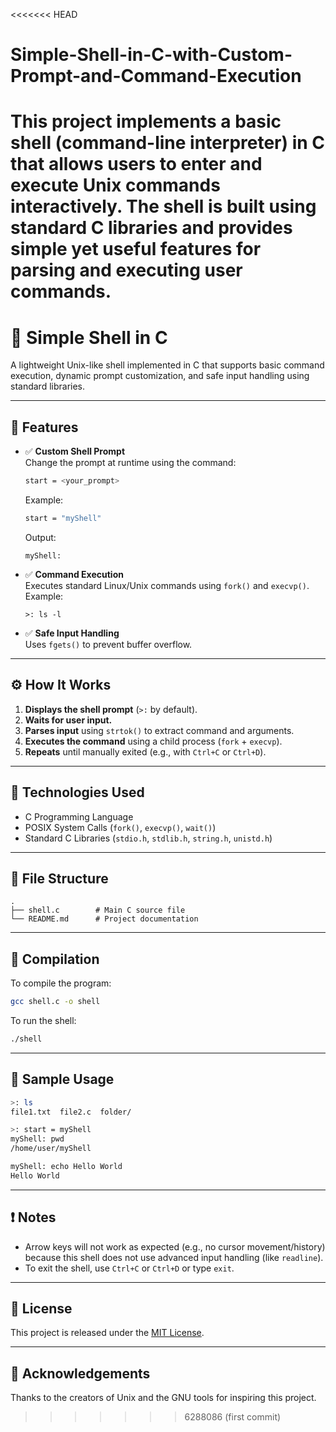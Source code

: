 <<<<<<< HEAD
# Simple-Shell-in-C-with-Custom-Prompt-and-Command-Execution
This project implements a basic shell (command-line interpreter) in C that allows users to enter and execute Unix commands interactively. The shell is built using standard C libraries and provides simple yet useful features for parsing and executing user commands.
=======
# 🔧 Simple Shell in C

A lightweight Unix-like shell implemented in C that supports basic command execution, dynamic prompt customization, and safe input handling using standard libraries.

---

## 📌 Features

- ✅ **Custom Shell Prompt**  
  Change the prompt at runtime using the command:
  ```bash
  start = <your_prompt>
  ```
  Example:
  ```bash
  start = "myShell"
  ```
  Output:
  ```
  myShell:
  ```

- ✅ **Command Execution**  
  Executes standard Linux/Unix commands using `fork()` and `execvp()`.  
  Example:
  ```
  >: ls -l
  ```

- ✅ **Safe Input Handling**  
  Uses `fgets()` to prevent buffer overflow.

---

## ⚙️ How It Works

1. **Displays the shell prompt** (`>:` by default).
2. **Waits for user input.**
3. **Parses input** using `strtok()` to extract command and arguments.
4. **Executes the command** using a child process (`fork` + `execvp`).
5. **Repeats** until manually exited (e.g., with `Ctrl+C` or `Ctrl+D`).

---

## 💪 Technologies Used

- C Programming Language
- POSIX System Calls (`fork()`, `execvp()`, `wait()`)
- Standard C Libraries (`stdio.h`, `stdlib.h`, `string.h`, `unistd.h`)

---

## 📁 File Structure

```
.
├── shell.c        # Main C source file
└── README.md      # Project documentation
```

---

## 🚀 Compilation

To compile the program:

```bash
gcc shell.c -o shell
```

To run the shell:

```bash
./shell
```

---

## 🧪 Sample Usage

```bash
>: ls
file1.txt  file2.c  folder/

>: start = myShell
myShell: pwd
/home/user/myShell

myShell: echo Hello World
Hello World
```

---

## ❗ Notes

- Arrow keys will not work as expected (e.g., no cursor movement/history) because this shell does not use advanced input handling (like `readline`).
- To exit the shell, use `Ctrl+C` or `Ctrl+D` or type `exit`.

---

## 📄 License

This project is released under the [MIT License](LICENSE).

---

## 🙌 Acknowledgements

Thanks to the creators of Unix and the GNU tools for inspiring this project.

>>>>>>> 6288086 (first commit)
